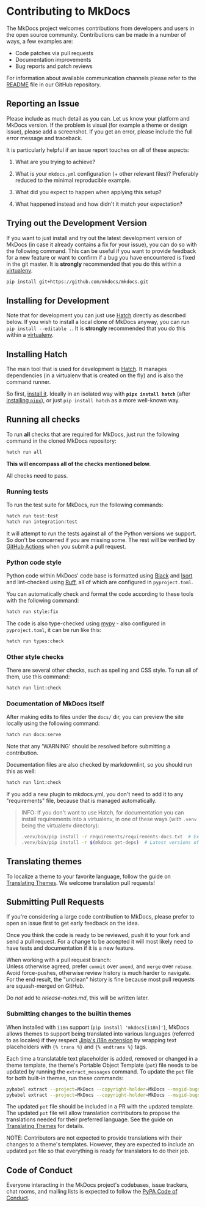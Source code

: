 # Contributing to MkDocs

The MkDocs project welcomes contributions from developers and
users in the open source community. Contributions can be made in a number of
ways, a few examples are:

- Code patches via pull requests
- Documentation improvements
- Bug reports and patch reviews

For information about available communication channels please refer to the
[README](https://github.com/mkdocs/mkdocs#readme) file in our
GitHub repository.

## Reporting an Issue

Please include as much detail as you can. Let us know your platform and MkDocs
version. If the problem is visual (for example a theme or design issue), please
add a screenshot. If you get an error, please include the full error message and
traceback.

It is particularly helpful if an issue report touches on all of these aspects:

1.  What are you trying to achieve?

2.  What is your `mkdocs.yml` configuration (+ other relevant files)? Preferably reduced to the minimal reproducible example.

3.  What did you expect to happen when applying this setup?

4.  What happened instead and how didn't it match your expectation?

## Trying out the Development Version

If you want to just install and try out the latest development version of
MkDocs (in case it already contains a fix for your issue),
you can do so with the following command. This can be useful if you
want to provide feedback for a new feature or want to confirm if a bug you
have encountered is fixed in the git master. It is **strongly** recommended
that you do this within a [virtualenv].

```bash
pip install git+https://github.com/mkdocs/mkdocs.git
```

## Installing for Development

Note that for development you can just use [Hatch] directly as described below. If you wish to install a local clone of MkDocs anyway, you can run `pip install --editable .`. It is **strongly** recommended that you do this within a [virtualenv].

## Installing Hatch

The main tool that is used for development is [Hatch]. It manages dependencies (in a virtualenv that is created on the fly) and is also the command runner.

So first, [install it][install Hatch]. Ideally in an isolated way with **`pipx install hatch`** (after [installing `pipx`]), or just `pip install hatch` as a more well-known way.

## Running all checks

To run **all** checks that are required for MkDocs, just run the following command in the cloned MkDocs repository:

```bash
hatch run all
```

**This will encompass all of the checks mentioned below.**

All checks need to pass.

### Running tests

To run the test suite for MkDocs, run the following commands:

```bash
hatch run test:test
hatch run integration:test
```

It will attempt to run the tests against all of the Python versions we
support. So don't be concerned if you are missing some. The rest
will be verified by [GitHub Actions] when you submit a pull request.

### Python code style

Python code within MkDocs' code base is formatted using [Black] and [Isort] and lint-checked using [Ruff], all of which are configured in `pyproject.toml`.

You can automatically check and format the code according to these tools with the following command:

```bash
hatch run style:fix
```

The code is also type-checked using [mypy] - also configured in `pyproject.toml`, it can be run like this:

```bash
hatch run types:check
```

### Other style checks

There are several other checks, such as spelling and CSS style. To run all of them, use this command:

```bash
hatch run lint:check
```

### Documentation of MkDocs itself

After making edits to files under the `docs/` dir, you can preview the site locally using the following command:

```bash
hatch run docs:serve
```

Note that any 'WARNING' should be resolved before submitting a contribution.

Documentation files are also checked by markdownlint, so you should run this as well:

```bash
hatch run lint:check
```

If you add a new plugin to mkdocs.yml, you don't need to add it to any "requirements" file, because that is managed automatically.

> INFO: If you don't want to use Hatch, for documentation you can install requirements into a virtualenv, in one of these ways (with `.venv` being the virtualenv directory):
>
> ```bash
> .venv/bin/pip install -r requirements/requirements-docs.txt  # Exact versions of dependencies.
> .venv/bin/pip install -r $(mkdocs get-deps)  # Latest versions of all dependencies.
> ```

## Translating themes

To localize a theme to your favorite language, follow the guide on [Translating Themes]. We welcome translation pull requests!

## Submitting Pull Requests

If you're considering a large code contribution to MkDocs, please prefer to
open an issue first to get early feedback on the idea.

Once you think the code is ready to be reviewed, push
it to your fork and send a pull request. For a change to be accepted it will
most likely need to have tests and documentation if it is a new feature.

When working with a pull request branch:  
Unless otherwise agreed, prefer `commit` over `amend`, and `merge` over `rebase`. Avoid force-pushes, otherwise review history is much harder to navigate. For the end result, the "unclean" history is fine because most pull requests are squash-merged on GitHub.

Do *not* add to *release-notes.md*, this will be written later.

### Submitting changes to the builtin themes

When installed with `i18n` support (`pip install 'mkdocs[i18n]'`), MkDocs allows
themes to support being translated into various languages (referred to as
locales) if they respect [Jinja's i18n extension] by wrapping text placeholders
with `{% trans %}` and `{% endtrans %}` tags.

Each time a translatable text placeholder is added, removed or changed in a
theme template, the theme's Portable Object Template (`pot`) file needs to be
updated by running the `extract_messages` command. To update the
`pot` file for both built-in themes, run these commands:

```bash
pybabel extract --project=MkDocs --copyright-holder=MkDocs --msgid-bugs-address='https://github.com/mkdocs/mkdocs/issues' --no-wrap --version="$(hatch version)" --mapping-file mkdocs/themes/babel.cfg --output-file mkdocs/themes/mkdocs/messages.pot mkdocs/themes/mkdocs
pybabel extract --project=MkDocs --copyright-holder=MkDocs --msgid-bugs-address='https://github.com/mkdocs/mkdocs/issues' --no-wrap --version="$(hatch version)" --mapping-file mkdocs/themes/babel.cfg --output-file mkdocs/themes/readthedocs/messages.pot mkdocs/themes/readthedocs
```

The updated `pot` file should be included in a PR with the updated template.
The updated `pot` file will allow translation contributors to propose the
translations needed for their preferred language. See the guide on [Translating
Themes] for details.

NOTE:
Contributors are not expected to provide translations with their changes to
a theme's templates. However, they are expected to include an updated `pot`
file so that everything is ready for translators to do their job.

## Code of Conduct

Everyone interacting in the MkDocs project's codebases, issue trackers, chat
rooms, and mailing lists is expected to follow the [PyPA Code of Conduct].

[virtualenv]: https://virtualenv.pypa.io/en/latest/user_guide.html
[Hatch]: https://hatch.pypa.io/
[install Hatch]: https://hatch.pypa.io/latest/install/#pip
[installing `pipx`]: https://pypa.github.io/pipx/installation/
[GitHub Actions]: https://docs.github.com/actions
[PyPA Code of Conduct]: https://www.pypa.io/en/latest/code-of-conduct/
[Translating Themes]: https://www.mkdocs.org/dev-guide/translations/
[Jinja's i18n extension]: https://jinja.palletsprojects.com/en/latest/extensions/#i18n-extension
[Ruff]: https://docs.astral.sh/ruff/
[Black]: https://black.readthedocs.io/
[Isort]: https://pycqa.github.io/isort/
[mypy]: https://mypy-lang.org/

